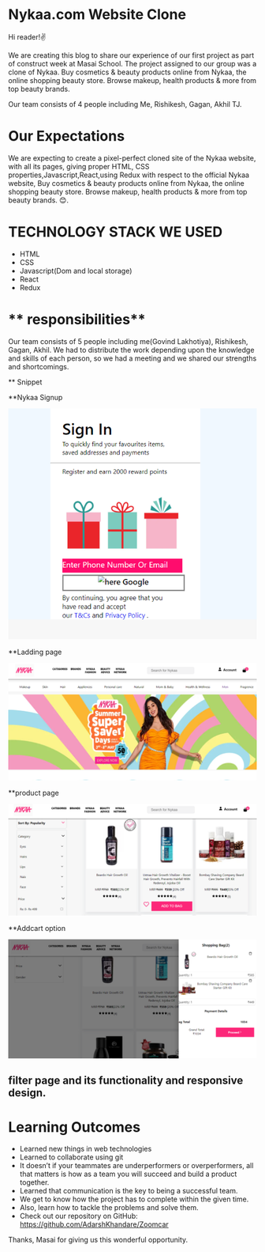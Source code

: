 
# **Nykaa.com Website Clone**
Hi reader!✌️

We are creating this blog to share our experience of our first project as part of construct week at Masai School. The project assigned to our group was a clone of Nykaa. Buy cosmetics & beauty products online from Nykaa, the online shopping beauty store. Browse makeup, health products & more from top beauty brands.


Our team consists of 4 people including Me, Rishikesh, Gagan, Akhil TJ.

# **Our Expectations**
We are expecting to create a pixel-perfect cloned site of the Nykaa website, with all its pages, giving proper HTML, CSS properties,Javascript,React,using Redux with respect to the official Nykaa website, Buy cosmetics & beauty products online from Nykaa, the online shopping beauty store. Browse makeup, health products & more from top beauty brands. 😊.

# **TECHNOLOGY STACK WE USED**
- HTML
- CSS
- Javascript(Dom and local storage)
- React
- Redux


# ** responsibilities**
Our team consists of 5 people including me(Govind Lakhotiya), Rishikesh, Gagan, Akhil. We had to distribute the work depending upon the knowledge and skills of each person, so we had a meeting and we shared our strengths and shortcomings.

** Snippet

**Nykaa Signup 

![image](https://github.com/Govindlakhotiya/Nykaa/blob/main/Nykaa%20Signup1.PNG?raw=true)

**Ladding page

![image](https://github.com/Govindlakhotiya/Nykaa/blob/main/Nykaa%20Home%20page2.PNG?raw=true)

 **product page
 
 ![image](https://github.com/Govindlakhotiya/Nykaa/blob/main/product%20page%203.PNG?raw=true)
 
 **Addcart option
  
   ![image](https://github.com/Govindlakhotiya/Nykaa/blob/main/Screenshot%20(411).png?raw=true)



## filter page and its functionality and responsive design.


# **Learning Outcomes**
- Learned new things in web technologies
- Learned to collaborate using git
- It doesn’t if your teammates are underperformers or overperformers, all that matters is how as a team you will succeed and build a product together.
- Learned that communication is the key to being a successful team.
- We get to know how the project has to complete within the given time.
- Also, learn how to tackle the problems and solve them.
- Check out our repository on GitHub: https://github.com/AdarshKhandare/Zoomcar

Thanks, Masai for giving us this wonderful opportunity.
